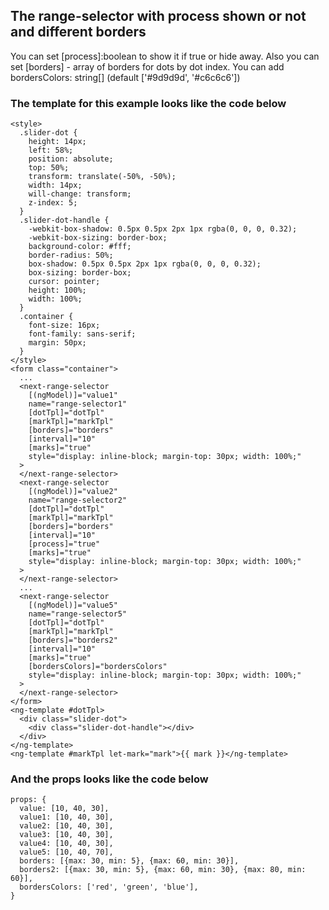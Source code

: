 ## The range-selector with process shown or not and different borders

You can set [process]:boolean to show it if true or hide away.
Also you can set [borders] - array of borders for dots by dot index. You can add bordersColors: string[] (default ['#9d9d9d', '#c6c6c6'])

### The template for this example looks like the code below

```
<style>
  .slider-dot {
    height: 14px;
    left: 58%;
    position: absolute;
    top: 50%;
    transform: translate(-50%, -50%);
    width: 14px;
    will-change: transform;
    z-index: 5;
  }
  .slider-dot-handle {
    -webkit-box-shadow: 0.5px 0.5px 2px 1px rgba(0, 0, 0, 0.32);
    -webkit-box-sizing: border-box;
    background-color: #fff;
    border-radius: 50%;
    box-shadow: 0.5px 0.5px 2px 1px rgba(0, 0, 0, 0.32);
    box-sizing: border-box;
    cursor: pointer;
    height: 100%;
    width: 100%;
  }
  .container {
    font-size: 16px;
    font-family: sans-serif;
    margin: 50px;
  }
</style>
<form class="container">
  ...
  <next-range-selector
    [(ngModel)]="value1"
    name="range-selector1"
    [dotTpl]="dotTpl"
    [markTpl]="markTpl"
    [borders]="borders"
    [interval]="10"
    [marks]="true"
    style="display: inline-block; margin-top: 30px; width: 100%;"
  >
  </next-range-selector>
  <next-range-selector
    [(ngModel)]="value2"
    name="range-selector2"
    [dotTpl]="dotTpl"
    [markTpl]="markTpl"
    [borders]="borders"
    [interval]="10"
    [process]="true"
    [marks]="true"
    style="display: inline-block; margin-top: 30px; width: 100%;"
  >
  </next-range-selector>
  ...
  <next-range-selector
    [(ngModel)]="value5"
    name="range-selector5"
    [dotTpl]="dotTpl"
    [markTpl]="markTpl"
    [borders]="borders2"
    [interval]="10"
    [marks]="true"
    [bordersColors]="bordersColors"
    style="display: inline-block; margin-top: 30px; width: 100%;"
  >
  </next-range-selector>
</form>
<ng-template #dotTpl>
  <div class="slider-dot">
    <div class="slider-dot-handle"></div>
  </div>
</ng-template>
<ng-template #markTpl let-mark="mark">{{ mark }}</ng-template>
```

### And the props looks like the code below

```
props: {
  value: [10, 40, 30],
  value1: [10, 40, 30],
  value2: [10, 40, 30],
  value3: [10, 40, 30],
  value4: [10, 40, 30],
  value5: [10, 40, 70],
  borders: [{max: 30, min: 5}, {max: 60, min: 30}],
  borders2: [{max: 30, min: 5}, {max: 60, min: 30}, {max: 80, min: 60}],
  bordersColors: ['red', 'green', 'blue'],
}
```
